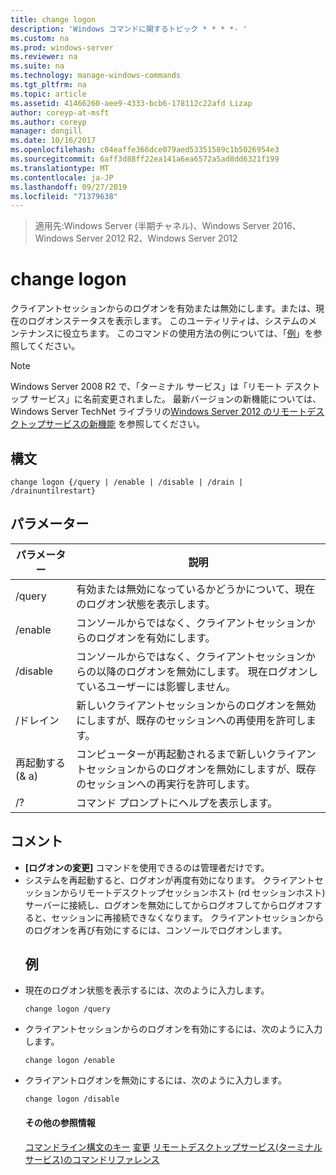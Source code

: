 ```yaml
---
title: change logon
description: 'Windows コマンドに関するトピック * * * *- '
ms.custom: na
ms.prod: windows-server
ms.reviewer: na
ms.suite: na
ms.technology: manage-windows-commands
ms.tgt_pltfrm: na
ms.topic: article
ms.assetid: 41466260-aee9-4333-bcb6-178112c22afd Lizap
author: coreyp-at-msft
ms.author: coreyp
manager: dongill
ms.date: 10/16/2017
ms.openlocfilehash: c04eaffe366dce079aed53351589c1b5026954e3
ms.sourcegitcommit: 6aff3d88ff22ea141a6ea6572a5ad8dd6321f199
ms.translationtype: MT
ms.contentlocale: ja-JP
ms.lasthandoff: 09/27/2019
ms.locfileid: "71379638"
---
```

>適用先:Windows Server (半期チャネル)、Windows Server 2016、Windows Server 2012 R2、Windows Server 2012

# <a name="change-logon"></a>change logon
クライアントセッションからのログオンを有効または無効にします。または、現在のログオンステータスを表示します。
このユーティリティは、システムのメンテナンスに役立ちます。
このコマンドの使用方法の例については、「[例](#BKMK_examples)」を参照してください。
> [!NOTE]
> Windows Server 2008 R2 で、「ターミナル サービス」は「リモート デスクトップ サービス」に名前変更されました。 最新バージョンの新機能については、Windows Server TechNet ライブラリの[Windows Server 2012 のリモートデスクトップサービスの新機能](https://technet.microsoft.com/library/hh831527) を参照してください。
> ## <a name="syntax"></a>構文
> ```
> change logon {/query | /enable | /disable | /drain | /drainuntilrestart}
> ```
> ## <a name="parameters"></a>パラメーター
> 
> |     パラメーター      |                                                       説明                                                        |
> |--------------------|--------------------------------------------------------------------------------------------------------------------------|
> |       /query       |                             有効または無効になっているかどうかについて、現在のログオン状態を表示します。                              |
> |      /enable       |                              コンソールからではなく、クライアントセッションからのログオンを有効にします。                              |
> |      /disable      |  コンソールからではなく、クライアントセッションからの以降のログオンを無効にします。 現在ログオンしているユーザーには影響しません。   |
> |       /ドレイン       |                 新しいクライアントセッションからのログオンを無効にしますが、既存のセッションへの再使用を許可します。                 |
> | 再起動する (& a) | コンピューターが再起動されるまで新しいクライアントセッションからのログオンを無効にしますが、既存のセッションへの再実行を許可します。 |
> |         /?         |                                           コマンド プロンプトにヘルプを表示します。                                           |
> 
> ## <a name="remarks"></a>コメント
> - **[ログオンの変更]** コマンドを使用できるのは管理者だけです。
> - システムを再起動すると、ログオンが再度有効になります。 クライアントセッションからリモートデスクトップセッションホスト (rd セッションホスト) サーバーに接続し、ログオンを無効にしてからログオフしてからログオフすると、セッションに再接続できなくなります。 クライアントセッションからのログオンを再び有効にするには、コンソールでログオンします。
>   ## <a name="BKMK_examples"></a>例
> - 現在のログオン状態を表示するには、次のように入力します。
>   ```
>   change logon /query
>   ```
> - クライアントセッションからのログオンを有効にするには、次のように入力します。
>   ```
>   change logon /enable
>   ```
> - クライアントログオンを無効にするには、次のように入力します。
>   ```
>   change logon /disable
>   ```
>   #### <a name="additional-references"></a>その他の参照情報
>   [コマンドライン構文のキー](command-line-syntax-key.md)
>   [変更](change.md)
>   [リモートデスクトップサービス&#40;ターミナルサービス&#41;のコマンドリファレンス](remote-desktop-services-terminal-services-command-reference.md)
